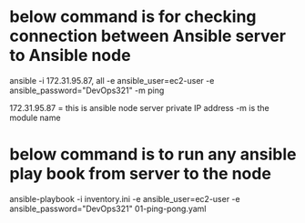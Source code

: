 # below command is for checking connection between Ansible server to Ansible node
ansible -i 172.31.95.87, all -e ansible_user=ec2-user -e ansible_password="DevOps321" -m ping

172.31.95.87 = this is ansible node server private IP address
-m is the module name

# below command is to run any ansible play book from server to the node
ansible-playbook -i inventory.ini -e ansible_user=ec2-user -e ansible_password="DevOps321" 01-ping-pong.yaml

